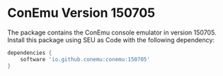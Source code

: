 ConEmu Version 150705
=====================

The package contains the ConEmu console emulator in version 150705. Install this package using SEU as Code with the following dependency:
```groovy
dependencies {
    software 'io.github.conemu:conemu:150705'
}
```